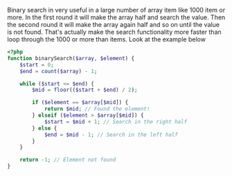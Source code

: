 Binary search in very useful in a large number of array item like 1000 item or more. In the first round it will make the array half and search the value. Then the second round it will make the array again half and so on until the value is not found. That's actually make the search functionality more faster than loop through the 1000 or more than items.
Look at the example below
```php
<?php
function binarySearch($array, $element) {
    $start = 0;
    $end = count($array) - 1;

    while ($start <= $end) {
        $mid = floor(($start + $end) / 2);

        if ($element == $array[$mid]) {
            return $mid; // Found the element!
        } elseif ($element > $array[$mid]) {
            $start = $mid + 1; // Search in the right half
        } else {
            $end = $mid - 1; // Search in the left half
        }
    }

    return -1; // Element not found
}
```